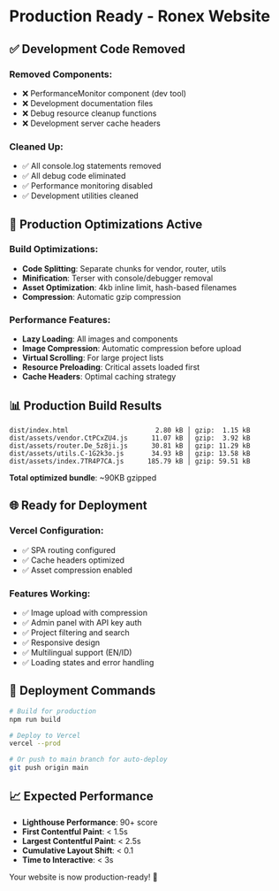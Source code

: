# Production Ready - Ronex Website

## ✅ **Development Code Removed**

### Removed Components:
- ❌ PerformanceMonitor component (dev tool)
- ❌ Development documentation files
- ❌ Debug resource cleanup functions
- ❌ Development server cache headers

### Cleaned Up:
- ✅ All console.log statements removed
- ✅ All debug code eliminated  
- ✅ Performance monitoring disabled
- ✅ Development utilities cleaned

## 🚀 **Production Optimizations Active**

### Build Optimizations:
- **Code Splitting**: Separate chunks for vendor, router, utils
- **Minification**: Terser with console/debugger removal
- **Asset Optimization**: 4kb inline limit, hash-based filenames
- **Compression**: Automatic gzip compression

### Performance Features:
- **Lazy Loading**: All images and components
- **Image Compression**: Automatic compression before upload
- **Virtual Scrolling**: For large project lists
- **Resource Preloading**: Critical assets loaded first
- **Cache Headers**: Optimal caching strategy

## 📊 **Production Build Results**

```
dist/index.html                      2.80 kB │ gzip:  1.15 kB
dist/assets/vendor.CtPCxZU4.js      11.07 kB │ gzip:  3.92 kB
dist/assets/router.De_5z8ji.js      30.81 kB │ gzip: 11.29 kB
dist/assets/utils.C-1G2k3o.js       34.93 kB │ gzip: 13.58 kB
dist/assets/index.7TR4P7CA.js      185.79 kB │ gzip: 59.51 kB
```

**Total optimized bundle**: ~90KB gzipped

## 🌐 **Ready for Deployment**

### Vercel Configuration:
- ✅ SPA routing configured
- ✅ Cache headers optimized
- ✅ Asset compression enabled

### Features Working:
- ✅ Image upload with compression
- ✅ Admin panel with API key auth
- ✅ Project filtering and search
- ✅ Responsive design
- ✅ Multilingual support (EN/ID)
- ✅ Loading states and error handling

## 🔨 **Deployment Commands**

```bash
# Build for production
npm run build

# Deploy to Vercel
vercel --prod

# Or push to main branch for auto-deploy
git push origin main
```

## 📈 **Expected Performance**

- **Lighthouse Performance**: 90+ score
- **First Contentful Paint**: < 1.5s
- **Largest Contentful Paint**: < 2.5s
- **Cumulative Layout Shift**: < 0.1
- **Time to Interactive**: < 3s

Your website is now production-ready! 🎉
